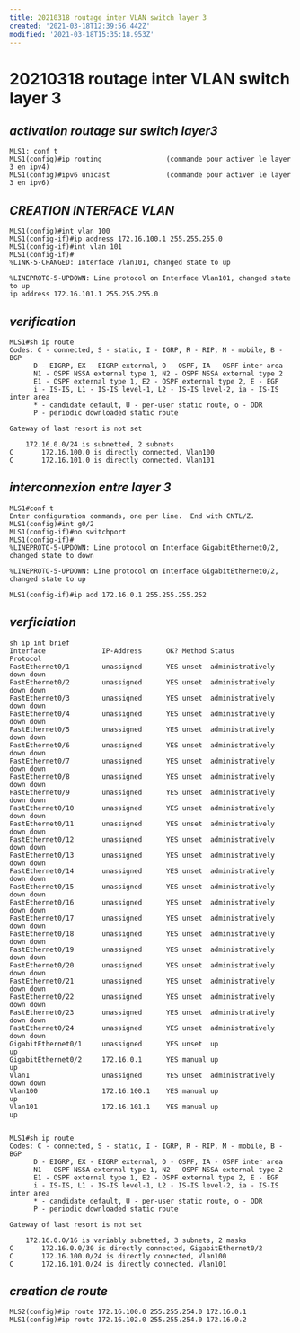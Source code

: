 ```yaml
---
title: 20210318 routage inter VLAN switch layer 3
created: '2021-03-18T12:39:56.442Z'
modified: '2021-03-18T15:35:18.953Z'
---
```


# 20210318  routage inter VLAN switch layer 3

## ***activation routage sur switch layer3***

    MLS1: conf t
    MLS1(config)#ip routing                (commande pour activer le layer 3 en ipv4)
    MLS1(config)#ipv6 unicast              (commande pour activer le layer 3 en ipv6)


## ***CREATION INTERFACE VLAN***

    MLS1(config)#int vlan 100
    MLS1(config-if)#ip address 172.16.100.1 255.255.255.0
    MLS1(config-if)#int vlan 101
    MLS1(config-if)#
    %LINK-5-CHANGED: Interface Vlan101, changed state to up

    %LINEPROTO-5-UPDOWN: Line protocol on Interface Vlan101, changed state to up
    ip address 172.16.101.1 255.255.255.0

## ***verification***

    MLS1#sh ip route
    Codes: C - connected, S - static, I - IGRP, R - RIP, M - mobile, B - BGP
          D - EIGRP, EX - EIGRP external, O - OSPF, IA - OSPF inter area
          N1 - OSPF NSSA external type 1, N2 - OSPF NSSA external type 2
          E1 - OSPF external type 1, E2 - OSPF external type 2, E - EGP
          i - IS-IS, L1 - IS-IS level-1, L2 - IS-IS level-2, ia - IS-IS inter area
          * - candidate default, U - per-user static route, o - ODR
          P - periodic downloaded static route

    Gateway of last resort is not set

        172.16.0.0/24 is subnetted, 2 subnets
    C       172.16.100.0 is directly connected, Vlan100
    C       172.16.101.0 is directly connected, Vlan101


## ***interconnexion entre layer 3***

    MLS1#conf t
    Enter configuration commands, one per line.  End with CNTL/Z.
    MLS1(config)#int g0/2
    MLS1(config-if)#no switchport
    MLS1(config-if)#
    %LINEPROTO-5-UPDOWN: Line protocol on Interface GigabitEthernet0/2, changed state to down

    %LINEPROTO-5-UPDOWN: Line protocol on Interface GigabitEthernet0/2, changed state to up

    MLS1(config-if)#ip add 172.16.0.1 255.255.255.252


## ***verficiation***

    sh ip int brief
    Interface              IP-Address      OK? Method Status                Protocol 
    FastEthernet0/1        unassigned      YES unset  administratively down down 
    FastEthernet0/2        unassigned      YES unset  administratively down down 
    FastEthernet0/3        unassigned      YES unset  administratively down down 
    FastEthernet0/4        unassigned      YES unset  administratively down down 
    FastEthernet0/5        unassigned      YES unset  administratively down down 
    FastEthernet0/6        unassigned      YES unset  administratively down down 
    FastEthernet0/7        unassigned      YES unset  administratively down down 
    FastEthernet0/8        unassigned      YES unset  administratively down down 
    FastEthernet0/9        unassigned      YES unset  administratively down down 
    FastEthernet0/10       unassigned      YES unset  administratively down down 
    FastEthernet0/11       unassigned      YES unset  administratively down down 
    FastEthernet0/12       unassigned      YES unset  administratively down down 
    FastEthernet0/13       unassigned      YES unset  administratively down down 
    FastEthernet0/14       unassigned      YES unset  administratively down down 
    FastEthernet0/15       unassigned      YES unset  administratively down down 
    FastEthernet0/16       unassigned      YES unset  administratively down down 
    FastEthernet0/17       unassigned      YES unset  administratively down down 
    FastEthernet0/18       unassigned      YES unset  administratively down down 
    FastEthernet0/19       unassigned      YES unset  administratively down down 
    FastEthernet0/20       unassigned      YES unset  administratively down down 
    FastEthernet0/21       unassigned      YES unset  administratively down down 
    FastEthernet0/22       unassigned      YES unset  administratively down down 
    FastEthernet0/23       unassigned      YES unset  administratively down down 
    FastEthernet0/24       unassigned      YES unset  administratively down down 
    GigabitEthernet0/1     unassigned      YES unset  up                    up 
    GigabitEthernet0/2     172.16.0.1      YES manual up                    up 
    Vlan1                  unassigned      YES unset  administratively down down 
    Vlan100                172.16.100.1    YES manual up                    up 
    Vlan101                172.16.101.1    YES manual up                    up


    MLS1#sh ip route
    Codes: C - connected, S - static, I - IGRP, R - RIP, M - mobile, B - BGP
          D - EIGRP, EX - EIGRP external, O - OSPF, IA - OSPF inter area
          N1 - OSPF NSSA external type 1, N2 - OSPF NSSA external type 2
          E1 - OSPF external type 1, E2 - OSPF external type 2, E - EGP
          i - IS-IS, L1 - IS-IS level-1, L2 - IS-IS level-2, ia - IS-IS inter area
          * - candidate default, U - per-user static route, o - ODR
          P - periodic downloaded static route

    Gateway of last resort is not set

        172.16.0.0/16 is variably subnetted, 3 subnets, 2 masks
    C       172.16.0.0/30 is directly connected, GigabitEthernet0/2
    C       172.16.100.0/24 is directly connected, Vlan100
    C       172.16.101.0/24 is directly connected, Vlan101


## ***creation de route***

    MLS2(config)#ip route 172.16.100.0 255.255.254.0 172.16.0.1
    MLS1(config)#ip route 172.16.102.0 255.255.254.0 172.16.0.2



